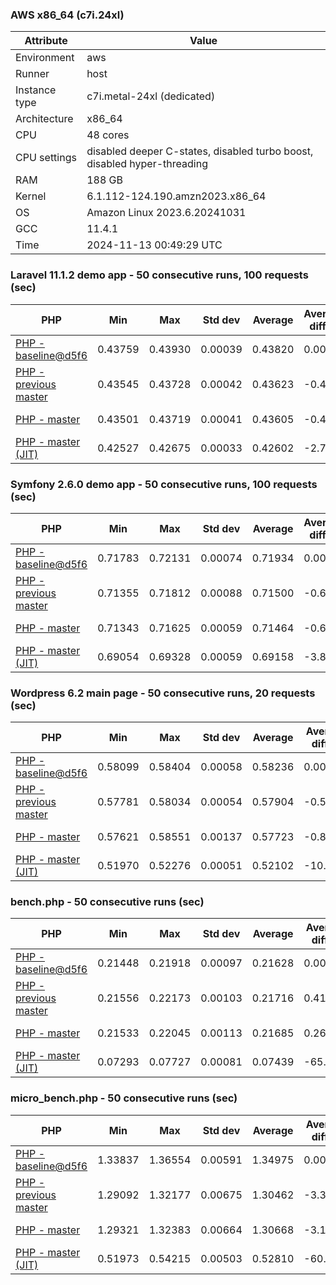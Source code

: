 ### AWS x86_64 (c7i.24xl)

|  Attribute    |     Value      |
|---------------|----------------|
| Environment   |aws|
| Runner        |host|
| Instance type |c7i.metal-24xl (dedicated)|
| Architecture  |x86_64
| CPU           |48 cores|
| CPU settings  |disabled deeper C-states, disabled turbo boost, disabled hyper-threading|
| RAM           |188 GB|
| Kernel        |6.1.112-124.190.amzn2023.x86_64|
| OS            |Amazon Linux 2023.6.20241031|
| GCC           |11.4.1|
| Time          |2024-11-13 00:49:29 UTC|

### Laravel 11.1.2 demo app - 50 consecutive runs, 100 requests (sec)

|     PHP     |     Min     |     Max     |    Std dev   |   Average  |  Average diff % |   Median   | Median diff % |     Memory    |
|-------------|-------------|-------------|--------------|------------|-----------------|------------|---------------|---------------|
|[PHP - baseline@d5f6](https://github.com/php/php-src/commit/d5f6e56610)|0.43759|0.43930|0.00039|0.43820|0.00%|0.43812|0.00%|41.86 MB|
|[PHP - previous master](https://github.com/php/php-src/commit/7f5a888bdb)|0.43545|0.43728|0.00042|0.43623|-0.45%|0.43626|-0.42%|41.80 MB|
|[PHP - master](https://github.com/php/php-src/commit/33ba1a4ab9)|0.43501|0.43719|0.00041|0.43605|-0.49%|0.43600|-0.48%|41.80 MB|
|[PHP - master (JIT)](https://github.com/php/php-src/commit/33ba1a4ab9)|0.42527|0.42675|0.00033|0.42602|-2.78%|0.42602|-2.76%|50.85 MB|

### Symfony 2.6.0 demo app - 50 consecutive runs, 100 requests (sec)

|     PHP     |     Min     |     Max     |    Std dev   |   Average  |  Average diff % |   Median   | Median diff % |     Memory    |
|-------------|-------------|-------------|--------------|------------|-----------------|------------|---------------|---------------|
|[PHP - baseline@d5f6](https://github.com/php/php-src/commit/d5f6e56610)|0.71783|0.72131|0.00074|0.71934|0.00%|0.71936|0.00%|37.38 MB|
|[PHP - previous master](https://github.com/php/php-src/commit/7f5a888bdb)|0.71355|0.71812|0.00088|0.71500|-0.60%|0.71484|-0.63%|37.50 MB|
|[PHP - master](https://github.com/php/php-src/commit/33ba1a4ab9)|0.71343|0.71625|0.00059|0.71464|-0.65%|0.71449|-0.68%|37.50 MB|
|[PHP - master (JIT)](https://github.com/php/php-src/commit/33ba1a4ab9)|0.69054|0.69328|0.00059|0.69158|-3.86%|0.69150|-3.87%|44.55 MB|

### Wordpress 6.2 main page - 50 consecutive runs, 20 requests (sec)

|     PHP     |     Min     |     Max     |    Std dev   |   Average  |  Average diff % |   Median   | Median diff % |     Memory    |
|-------------|-------------|-------------|--------------|------------|-----------------|------------|---------------|---------------|
|[PHP - baseline@d5f6](https://github.com/php/php-src/commit/d5f6e56610)|0.58099|0.58404|0.00058|0.58236|0.00%|0.58226|0.00%|43.00 MB|
|[PHP - previous master](https://github.com/php/php-src/commit/7f5a888bdb)|0.57781|0.58034|0.00054|0.57904|-0.57%|0.57901|-0.56%|43.11 MB|
|[PHP - master](https://github.com/php/php-src/commit/33ba1a4ab9)|0.57621|0.58551|0.00137|0.57723|-0.88%|0.57691|-0.92%|43.12 MB|
|[PHP - master (JIT)](https://github.com/php/php-src/commit/33ba1a4ab9)|0.51970|0.52276|0.00051|0.52102|-10.53%|0.52105|-10.51%|62.00 MB|

### bench.php - 50 consecutive runs (sec)

|     PHP     |     Min     |     Max     |    Std dev   |   Average  |  Average diff % |   Median   | Median diff % |     Memory    |
|-------------|-------------|-------------|--------------|------------|-----------------|------------|---------------|---------------|
|[PHP - baseline@d5f6](https://github.com/php/php-src/commit/d5f6e56610)|0.21448|0.21918|0.00097|0.21628|0.00%|0.21619|0.00%|26.17 MB|
|[PHP - previous master](https://github.com/php/php-src/commit/7f5a888bdb)|0.21556|0.22173|0.00103|0.21716|0.41%|0.21709|0.42%|26.22 MB|
|[PHP - master](https://github.com/php/php-src/commit/33ba1a4ab9)|0.21533|0.22045|0.00113|0.21685|0.26%|0.21661|0.19%|26.23 MB|
|[PHP - master (JIT)](https://github.com/php/php-src/commit/33ba1a4ab9)|0.07293|0.07727|0.00081|0.07439|-65.60%|0.07420|-65.68%|27.39 MB|

### micro_bench.php - 50 consecutive runs (sec)

|     PHP     |     Min     |     Max     |    Std dev   |   Average  |  Average diff % |   Median   | Median diff % |     Memory    |
|-------------|-------------|-------------|--------------|------------|-----------------|------------|---------------|---------------|
|[PHP - baseline@d5f6](https://github.com/php/php-src/commit/d5f6e56610)|1.33837|1.36554|0.00591|1.34975|0.00%|1.34921|0.00%|20.42 MB|
|[PHP - previous master](https://github.com/php/php-src/commit/7f5a888bdb)|1.29092|1.32177|0.00675|1.30462|-3.34%|1.30445|-3.32%|20.48 MB|
|[PHP - master](https://github.com/php/php-src/commit/33ba1a4ab9)|1.29321|1.32383|0.00664|1.30668|-3.19%|1.30697|-3.13%|20.48 MB|
|[PHP - master (JIT)](https://github.com/php/php-src/commit/33ba1a4ab9)|0.51973|0.54215|0.00503|0.52810|-60.87%|0.52728|-60.92%|21.80 MB|
